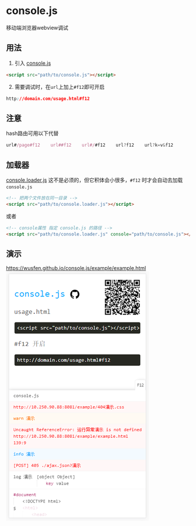 # console.js
移动端浏览器webview调试

## 用法
1. 引入 [console.js](https://wusfen.github.io/console.js/dist/console.js)  
```html
<script src="path/to/console.js"></script>
```

2. 需要调试时，在`url`上加上`#f12`即可开启
```css
http://domain.com/usage.html#f12
```

## 注意
hash路由可用以下代替
```javascript
url#/page#f12    url##f12    url#/#f12    url?f12    url?k=v&f12
 ```

## 加载器
[console.loader.js](https://wusfen.github.io/console.js/dist/console.loader.js) 
这不是必须的，但它积体会小很多，```#f12``` 时才会自动去加载 ```console.js```  

```html
<!-- 把两个文件放在同一目录 -->
<script src="path/to/console.loader.js"></script>
```
或者
```html
<!-- console属性 指定 console.js 的路径 -->
<script src="path/to/console.loader.js" console="path/to/console.js"></script>
```

## 演示
https://wusfen.github.io/console.js/example/example.html  
![console](example/example.png)  
